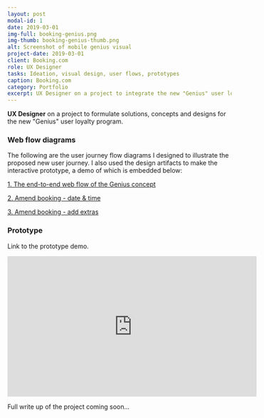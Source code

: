 ```yaml
---
layout: post
modal-id: 1
date: 2019-03-01
img-full: booking-genius.png
img-thumb: booking-genius-thumb.png
alt: Screenshot of mobile genius visual
project-date: 2019-03-01
client: Booking.com
role: UX Designer
tasks: Ideation, visual design, user flows, prototypes
caption: Booking.com
category: Portfolio
excerpt: UX Designer on a project to integrate the new "Genius" user loyalty promotions into the user journey.
---
```


<strong>UX Designer</strong> on a project to formulate solutions, concepts and designs for the new "Genius" user loyalty program.  

### Web flow diagrams

The following are the user journey flow diagrams I designed to illustrate the proposed new user journey.  I also used the design artifacts to make the interactive prototype, a demo of which is embedded below: 

<p><a href="/img/portfolio/Genius_WebFlow.pdf">1. The end-to-end web flow of the Genius concept</a></p>

<p><a href="img/portfolio/AmendBooking_Changedatetime_Flow.pdf">2. Amend booking - date & time</a></p>

<p><a href="/img/portfolio/AmendBooking_Extras_Flow.pdf">3. Amend booking - add extras </a></p>

### Prototype

Link to the prototype demo.


<iframe width="560" height="315" src="https://www.youtube.com/embed/JiwjTn0n9p8" frameborder="0" allow="accelerometer; autoplay; encrypted-media; gyroscope; picture-in-picture" allowfullscreen></iframe>


Full write up of the project coming soon...














